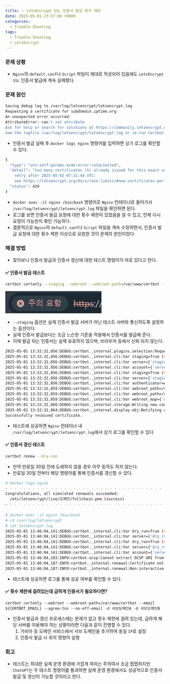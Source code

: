 ```yaml
---
title: 💥 LetsEncrypt SSL 인증서 발급 횟수 제한
date: 2025-05-01 23:57:00 +0900
categories:
  - Trouble-Shooting
tags:
  - Trouble-Shooting
  - LetsEncrypt
---
```


### 문제 상황
- `Nginx`의 `default.conf`나 `Script` 파일이 제대로 작성되어 있음에도 `LetsEncrypt` `SSL` 인증서 발급에 계속 실패했다.


### 문제 원인
```bash
Saving debug log to /var/log/letsencrypt/letsencrypt.log
Requesting a certificate for subdomain.iptime.org
An unexpected error occurred:
AttributeError: can't set attribute
Ask for help or search for solutions at https://community.letsencrypt.org. 
See the logfile /var/log/letsencrypt/letsencrypt.log or re-run Certbot with -v for more details.
```
- 인증서 발급 실패 후 `docker logs nginx` 명령어를 입력하면 상기 로그를 확인할 수 있다.

```bash
{
  "type": "urn:ietf:params:acme:error:rateLimited",
  "detail": "too many certificates (5) already issued for this exact set of domains in the last 168h0m0s, 
  	retry after 2025-05-02 07:31:44 UTC: 
  	see https://letsencrypt.org/docs/rate-limits/#new-certificates-per-exact-set-of-hostnames",
  "status": 429
}
```
- `docker exec -it nginx /bin/bash` 명령어로 `Nginx` 컨테이너로 들어가서 `/var/log/letsencrypt/letsencrypt.log` 파일을 확인하면 된다.
- 로그를 보면 인증서 발급 요청에 대한 횟수 제한이 있었음을 알 수 있고, 언제 다시 요청이 가능한지 확인 가능하다.
- 결론적으로 `Nginx`의 `default.conf`나 `Script` 파일을 계속 수정하면서, 인증서 발급 요청에 대한 횟수 제한 이상으로 요청한 것이 문제의 원인이었다.


### 해결 방법
- 찾아보니 인증서 발급과 인증서 갱신에 대한 테스트 명령어가 따로 있다고 한다.

#### ✅ 인증서 발급 테스트
```bash
certbot certonly --staging --webroot --webroot-path=/var/www/certbot --email ${CERTBOT_EMAIL} --agree-tos --no-eff-email -d 도메인
```

![](/assets/image/Pasted%20image%2020250601143625.png)
- `--staging` 옵션은 실제 인증서 발급 서버가 아닌 테스트 서버와 통신하도록 설정하는 옵션이다.
- 실제 인증서 발급보다는 조금 느슨한 기준을 적용해서 인증서를 발급해 준다.
- 이때 발급 되는 인증서는 실제 유효하지 않으며, 브라우저 등에서 신뢰 되지 않는다.

```bash
2025-05-01 13:32:32,856:DEBUG:certbot._internal.plugins.selection:Requested authenticator webroot and installer <certbot._internal.cli.cli_utils._Default object at 0xffffafdb4390>
2025-05-01 13:32:32,856:DEBUG:certbot._internal.cli:Var staging=True (set by user).
2025-05-01 13:32:32,856:DEBUG:certbot._internal.cli:Var server={'staging', 'dry_run'} (set by user).
2025-05-01 13:32:32,856:DEBUG:certbot._internal.cli:Var account={'server'} (set by user).
2025-05-01 13:32:32,856:DEBUG:certbot._internal.cli:Var staging=True (set by user).
2025-05-01 13:32:32,856:DEBUG:certbot._internal.cli:Var server={'staging', 'dry_run'} (set by user).
2025-05-01 13:32:32,856:DEBUG:certbot._internal.cli:Var authenticator=webroot (set by user).
2025-05-01 13:32:32,859:DEBUG:certbot._internal.cli:Var webroot_path=/var/www/certbot (set by user).
2025-05-01 13:32:32,859:DEBUG:certbot._internal.cli:Var webroot_path=/var/www/certbot (set by user).
2025-05-01 13:32:32,859:DEBUG:certbot._internal.cli:Var webroot_map={'webroot_path'} (set by user).
2025-05-01 13:32:32,860:DEBUG:certbot._internal.storage:Writing new config /etc/letsencrypt/renewal/도메인.conf.
2025-05-01 13:32:32,864:DEBUG:certbot._internal.display.obj:Notifying user:
Successfully received certificate.
```
- 테스트에 성공하면 `Nginx` 컨테이너 내 `/var/log/letsencrypt/letsencrypt.log`에서 상기 로그를 확인할 수 있다

#### ✅ 인증서 갱신 테스트
```bash
certbot renew --dry-run
```
- 만약 만료일 30일 전에 도래하지 않을 경우 아무 동작도 하지 않는다.
- 만료일 30일 전부터 해당 명령어를 통해 인증서를 갱신할 수 있다.

```bash
# docker logs nginx
- - - - - - - - - - - - - - - - - - - - - - - - - - - - - - - - - - - - - - - -
Congratulations, all simulated renewals succeeded:
  /etc/letsencrypt/live/도메인/fullchain.pem (success)
- - - - - - - - - - - - - - - - - - - - - - - - - - - - - - - - - - - - - - - -

# docker exec -it nginx /bin/bash
# cd /var/log/letsencrypt
# cat letsencrypt.log
2025-05-01 13:46:04,141:DEBUG:certbot._internal.cli:Var dry_run=True (set by user).
2025-05-01 13:46:04,141:DEBUG:certbot._internal.cli:Var server={'dry_run', 'staging'} (set by user).
2025-05-01 13:46:04,141:DEBUG:certbot._internal.cli:Var dry_run=True (set by user).
2025-05-01 13:46:04,141:DEBUG:certbot._internal.cli:Var server={'dry_run', 'staging'} (set by user).
2025-05-01 13:46:04,141:DEBUG:certbot._internal.cli:Var account={'server'} (set by user).
2025-05-01 13:46:04,183:INFO:certbot.ocsp:Cannot extract OCSP URI from /etc/letsencrypt/archive/도메인/cert1.pem
2025-05-01 13:46:04,187:INFO:certbot._internal.renewal:Certificate not due for renewal, but simulating renewal for dry run
2025-05-01 13:46:04,187:INFO:certbot._internal.renewal:Non-interactive renewal: random delay of 95.38242860717801 seconds
```
- 테스트에 성공하면 로그를 통해 성공 여부를 확인할 수 있다.

#### ✅ 횟수 제한에 걸려있는데 급하게 인증서가 필요하다면?
```
certbot certonly --webroot --webroot-path=/var/www/certbot --email ${CERTBOT_EMAIL} --agree-tos --no-eff-email -d 서브도메인A -d 서브도메인B
```
- 인증서 발급과 갱신 프로세스에는 문제가 없고 횟수 제한에 걸려 있는데, 급하게 해당 서버를 이용해야 하는 상황이라면 다음과 같이 진행할 수 있다.
	1. 가비아 등 도메인 서비스에서 서브 도메인을 추가하여 동일 `IP`로 설정
	2. 인증서 발급 시 위의 명령어 실행


### 회고
- 테스트는 최대한 실제 운영 환경에 가깝게 하자는 주의여서 조금 찝찝하지만 `ChatGPT`는 두 테스트 명령어를 통과하면 실제 운영 환경에서도 성공적으로 인증서 발급 및 갱신이 가능할 것이라고 한다.